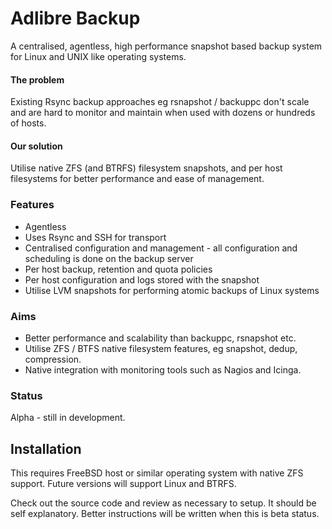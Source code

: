 # Adlibre Backup

A centralised, agentless, high performance snapshot based backup system for Linux and UNIX like operating systems.

#### The problem

Existing Rsync backup approaches eg rsnapshot / backuppc don't scale and are hard to monitor and maintain when used with dozens or hundreds of hosts.

#### Our solution

Utilise native ZFS (and BTRFS) filesystem snapshots, and per host filesystems for better performance and ease of management.

###  Features

* Agentless
* Uses Rsync and SSH for transport
* Centralised configuration and management - all configuration and scheduling is done on the backup server
* Per host backup, retention and quota policies
* Per host configuration and logs stored with the snapshot
* Utilise LVM snapshots for performing atomic backups of Linux systems

### Aims

* Better performance and scalability than backuppc, rsnapshot etc.
* Utilise ZFS / BTFS native filesystem features, eg snapshot, dedup, compression.
* Native integration with monitoring tools such as Nagios and Icinga.

### Status

Alpha - still in development.

## Installation

This requires FreeBSD host or similar operating system with native ZFS support. Future versions will support Linux and BTRFS.

Check out the source code and review as necessary to setup. It should be self explanatory. Better instructions will be written when this is beta status. 
